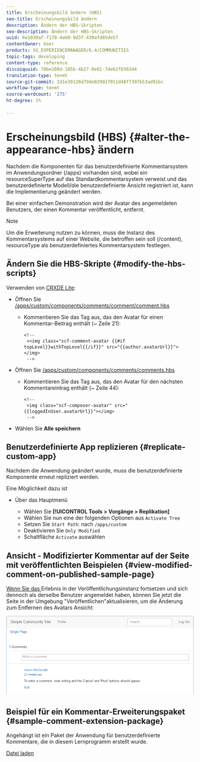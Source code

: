 ```yaml
---
title: Erscheinungsbild ändern (HBS)
seo-title: Erscheinungsbild ändern
description: Ändern der HBS-Skripten
seo-description: Ändern der HBS-Skripten
uuid: 6e1030af-f170-4a60-9d3f-439afd05de57
contentOwner: User
products: SG_EXPERIENCEMANAGER/6.4/COMMUNITIES
topic-tags: developing
content-type: reference
discoiquuid: 70be208d-185b-4b27-8e01-74e62f656344
translation-type: tm+mt
source-git-commit: 2d1e39120d79de029927011d48f7397b53ad91bc
workflow-type: tm+mt
source-wordcount: '275'
ht-degree: 1%

---
```



# Erscheinungsbild (HBS) {#alter-the-appearance-hbs} ändern

Nachdem die Komponenten für das benutzerdefinierte Kommentarsystem im Anwendungsordner (/apps) vorhanden sind, wobei ein resourceSuperType auf das Standardkommentarsystem verweist und das benutzerdefinierte Modell/die benutzerdefinierte Ansicht registriert ist, kann die Implementierung geändert werden.

Bei einer einfachen Demonstration wird der Avatar des angemeldeten Benutzers, der einen Kommentar veröffentlicht, entfernt.

>[!NOTE]
>
>Um die Erweiterung nutzen zu können, muss die Instanz des Kommentarsystems auf einer Website, die betroffen sein soll (/content), resourceType als benutzerdefiniertes Kommentarsystem festlegen.

## Ändern Sie die HBS-Skripte {#modify-the-hbs-scripts}

Verwenden von [CRXDE Lite](../../help/sites-developing/developing-with-crxde-lite.md):

* Öffnen Sie [/apps/custom/components/comments/comment/comment.hbs](http://localhost:4502/crx/de/index.jsp#/apps/custom/components/comments/comment/comment.hbs)

   * Kommentieren Sie das Tag aus, das den Avatar für einen Kommentar-Beitrag enthält (~ Zeile 21):

      ```
      <!--
       <<img class="scf-comment-avatar {{#if topLevel}}withTopLevel{{/if}}" src="{{author.avatarUrl}}"></img>
       -->
      ```

* Öffnen Sie [/apps/custom/components/comments/comments.hbs](http://localhost:4502/crx/de/index.jsp#/apps/custom/components/comments/comments.hbs)

   * Kommentieren Sie das Tag aus, das den Avatar für den nächsten Kommentareintrag enthält (~ Zeile 44):

      ```
      <!--
       <img class="scf-composer-avatar" src="{{loggedInUser.avatarUrl}}"></img>
       -->
      ```

* Wählen Sie **Alle speichern**

## Benutzerdefinierte App replizieren {#replicate-custom-app}

Nachdem die Anwendung geändert wurde, muss die benutzerdefinierte Komponente erneut repliziert werden.

Eine Möglichkeit dazu ist

* Über das Hauptmenü

   * Wählen Sie **[!UICONTROL Tools > Vorgänge > Replikation]**
   * Wählen Sie nun eine der folgenden Optionen aus `Activate Tree`
   * Setzen Sie `Start Path`: nach `/apps/custom`
   * Deaktivieren Sie `Only Modified`
   * Schaltfläche `Activate` auswählen

## Ansicht - Modifizierter Kommentar auf der Seite mit veröffentlichten Beispielen {#view-modified-comment-on-published-sample-page}

[Wenn Sie das ](extend-sample-page.md#publish-sample-page) Erlebnis in der Veröffentlichungsinstanz fortsetzen und sich dennoch als derselbe Benutzer angemeldet haben, können Sie jetzt die Seite in der Umgebung &quot;Veröffentlichen&quot;aktualisieren, um die Änderung zum Entfernen des Avatars Ansicht:

![chlimage_1-81](assets/chlimage_1-81.png)

## Beispiel für ein Kommentar-Erweiterungspaket {#sample-comment-extension-package}

Angehängt ist ein Paket der Anwendung für benutzerdefinierte Kommentare, die in diesem Lernprogramm erstellt wurde.

[Datei laden](assets/sample-comment-extension-6-1-fp3.zip)